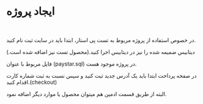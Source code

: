 # ایجاد پروژه
<br>
<p>
در خصوص استفاده از پروژه مربوط به تست پی استار، ابتدا باید در سایت ثبت نام کنید.
</p>
<p>
دیتابیس ضمیمه شده را نیز در دیتابیس اجرا کنید.(محصول تست نیز اضافه شده است.)
</p>
<p>
فایل مربوط با عنوان (paystar.sql) در پروژه موجود هست.
</p>
در صفحه پرداخت ابتدا باید یک آدرس جدید ثبت کنید و سپس نسبت به ثبت شماره کارت اقدام کنید.(checkout)

البته از طریق قسمت ادمین هم میتوان محصول یا موارد دیگر اضافه نمود.
